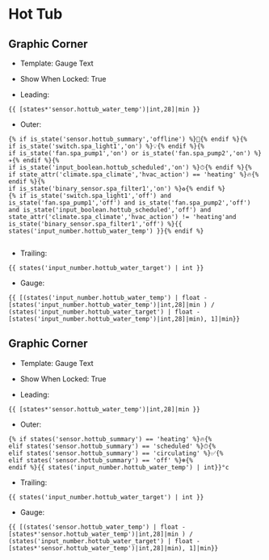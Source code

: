 # Hot Tub

## Graphic Corner

* Template: Gauge Text
* Show When Locked: True

* Leading: 
```
{{ [states*'sensor.hottub_water_temp')|int,28]|min }}
```
* Outer: 
```
{% if is_state('sensor.hottub_summary','offline') %}🚫{% endif %}{% 
if is_state('switch.spa_light1','on') %}💡{% endif %}{%
if is_state('fan.spa_pump1','on') or is_state('fan.spa_pump2','on') %}✈️{% endif %}{%
if is_state('input_boolean.hottub_scheduled','on') %}⏱{% endif %}{%
if state_attr('climate.spa_climate','hvac_action') == 'heating' %}🔥{% endif %}{%
if is_state('binary_sensor.spa_filter1','on') %}♻️{% endif %}
{% if is_state('switch.spa_light1','off') and is_state('fan.spa_pump1','off') and is_state('fan.spa_pump2','off') and is_state('input_boolean.hottub_scheduled','off') and 
state_attr('climate.spa_climate','hvac_action') != 'heating'and is_state('binary_sensor.spa_filter1','off') %}{{ states('input_number.hottub_water_temp') }}{% endif %}


```
* Trailing: 
```
{{ states('input_number.hottub_water_target') | int }} 
```
* Gauge: 
```
{{ [(states('input_number.hottub_water_temp') | float - [states('input_number.hottub_water_temp')|int,28]|min ) /
(states('input_number.hottub_water_target') | float - [states('input_number.hottub_water_temp')|int,28]|min), 1]|min}} 
```








## Graphic Corner

* Template: Gauge Text
* Show When Locked: True

* Leading: 
```
{{ [states*'sensor.hottub_water_temp')|int,28]|min }}
```
* Outer: 
```
{% if states('sensor.hottub_summary') == 'heating' %}🔥{% 
elif states('sensor.hottub_summary') == 'scheduled' %}⏱{% 
elif states('sensor.hottub_summary') == 'circulating' %}✅{% 
elif states('sensor.hottub_summary') == 'off' %}❄️{% 
endif %}{{ states('input_number.hottub_water_temp') | int}}°c
```
* Trailing: 
```
{{ states('input_number.hottub_water_target') | int }} 
```
* Gauge: 
```
{{ [(states('sensor.hottub_water_temp') | float - [states*'sensor.hottub_water_temp')|int,28]|min ) /
(states('input_number.hottub_water_target') | float - [states*'sensor.hottub_water_temp')|int,28]|min), 1]|min}} 
```









